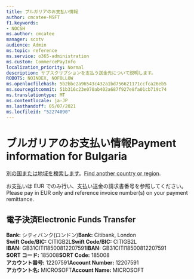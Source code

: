 ```yaml
---
title: ブルガリアのお支払い情報
author: cmcatee-MSFT
f1.keywords:
- NOCSH
ms.author: cmcatee
manager: scotv
audience: Admin
ms.topic: reference
ms.service: o365-administration
ms.custom: CommercePayInfo
localization_priority: Normal
description: サブスクリプションを支払う送金先について説明します。
ROBOTS: NOINDEX, NOFOLLOW
ms.openlocfilehash: 5b2bbc2a96543c432a1bd756621171ccfca26eb5
ms.sourcegitcommit: 51b316c23e070ab402a687f927e8fa01cb719c74
ms.translationtype: MT
ms.contentlocale: ja-JP
ms.lasthandoff: 05/07/2021
ms.locfileid: "52274090"
---
```

# <a name="payment-information-for-bulgaria"></a><span data-ttu-id="4d3df-103">ブルガリアのお支払い情報</span><span class="sxs-lookup"><span data-stu-id="4d3df-103">Payment information for Bulgaria</span></span>

<span data-ttu-id="4d3df-104">[別の国または地域を検索します](../billing-and-payments/pay-for-your-subscription.md)。</span><span class="sxs-lookup"><span data-stu-id="4d3df-104">[Find another country or region](../billing-and-payments/pay-for-your-subscription.md).</span></span>

<span data-ttu-id="4d3df-105">お支払いは EUR でのみ行い、支払い送金の請求書番号を参照してください。</span><span class="sxs-lookup"><span data-stu-id="4d3df-105">Please pay in EUR only and reference invoice number(s) on your payment remittance.</span></span>

## <a name="electronic-funds-transfer"></a><span data-ttu-id="4d3df-106">電子決済</span><span class="sxs-lookup"><span data-stu-id="4d3df-106">Electronic Funds Transfer</span></span>

<span data-ttu-id="4d3df-107">**Bank:** シティバンク(ロンドン)</span><span class="sxs-lookup"><span data-stu-id="4d3df-107">**Bank:** Citibank, London</span></span>  
<span data-ttu-id="4d3df-108">**Swift Code/BIC:** CITIGB2L</span><span class="sxs-lookup"><span data-stu-id="4d3df-108">**Swift Code/BIC:** CITIGB2L</span></span>  
<span data-ttu-id="4d3df-109">**IBAN:** GB31CITI18500812207591</span><span class="sxs-lookup"><span data-stu-id="4d3df-109">**IBAN:** GB31CITI18500812207591</span></span>  
<span data-ttu-id="4d3df-110">**SORT コード:** 185008</span><span class="sxs-lookup"><span data-stu-id="4d3df-110">**SORT Code:** 185008</span></span>  
<span data-ttu-id="4d3df-111">**アカウント番号:** 12207591</span><span class="sxs-lookup"><span data-stu-id="4d3df-111">**Account Number:** 12207591</span></span>  
<span data-ttu-id="4d3df-112">**アカウント名:** MICROSOFT</span><span class="sxs-lookup"><span data-stu-id="4d3df-112">**Account Name:** MICROSOFT</span></span>  